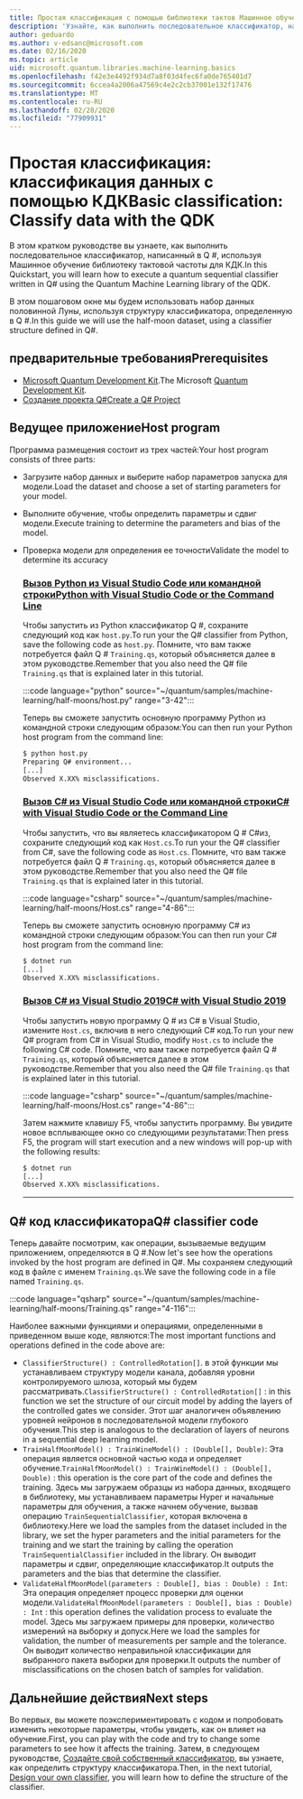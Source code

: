 ```yaml
---
title: Простая классификация с помощью библиотеки тактов Машинное обучение
description: 'Узнайте, как выполнить последовательное классификатор, написанный в Q # с помощью библиотеки Машинное обучениеа тактовой частоты для Microsoft КДК.'
author: geduardo
ms.author: v-edsanc@microsoft.com
ms.date: 02/16/2020
ms.topic: article
uid: microsoft.quantum.libraries.machine-learning.basics
ms.openlocfilehash: f42e3e4492f934d7a8f03d4fec6fa0de765401d7
ms.sourcegitcommit: 6ccea4a2006a47569c4e2c2cb37001e132f17476
ms.translationtype: MT
ms.contentlocale: ru-RU
ms.lasthandoff: 02/28/2020
ms.locfileid: "77909931"
---
```

# <a name="basic-classification-classify-data-with-the-qdk"></a><span data-ttu-id="b6784-103">Простая классификация: классификация данных с помощью КДК</span><span class="sxs-lookup"><span data-stu-id="b6784-103">Basic classification: Classify data with the QDK</span></span>

<span data-ttu-id="b6784-104">В этом кратком руководстве вы узнаете, как выполнить последовательное классификатор, написанный в Q #, используя Машинное обучение библиотеку тактовой частоты для КДК.</span><span class="sxs-lookup"><span data-stu-id="b6784-104">In this Quickstart, you will learn how to execute a quantum sequential classifier written in Q# using the Quantum Machine Learning library of the QDK.</span></span> 

<span data-ttu-id="b6784-105">В этом пошаговом окне мы будем использовать набор данных половинной Луны, используя структуру классификатора, определенную в Q #.</span><span class="sxs-lookup"><span data-stu-id="b6784-105">In this guide we will use the half-moon dataset, using a classifier structure defined in Q#.</span></span>

## <a name="prerequisites"></a><span data-ttu-id="b6784-106">предварительные требования</span><span class="sxs-lookup"><span data-stu-id="b6784-106">Prerequisites</span></span>

- <span data-ttu-id="b6784-107">[Microsoft Quantum Development Kit](xref:microsoft.quantum.install).</span><span class="sxs-lookup"><span data-stu-id="b6784-107">The Microsoft [Quantum Development Kit](xref:microsoft.quantum.install).</span></span>
- [<span data-ttu-id="b6784-108">Создание проекта Q#</span><span class="sxs-lookup"><span data-stu-id="b6784-108">Create a Q# Project</span></span>](xref:microsoft.quantum.howto.createproject)

## <a name="host-program"></a><span data-ttu-id="b6784-109">Ведущее приложение</span><span class="sxs-lookup"><span data-stu-id="b6784-109">Host program</span></span>

<span data-ttu-id="b6784-110">Программа размещения состоит из трех частей:</span><span class="sxs-lookup"><span data-stu-id="b6784-110">Your host program consists of three parts:</span></span>

- <span data-ttu-id="b6784-111">Загрузите набор данных и выберите набор параметров запуска для модели.</span><span class="sxs-lookup"><span data-stu-id="b6784-111">Load the dataset and choose a set of starting parameters for your model.</span></span>
- <span data-ttu-id="b6784-112">Выполните обучение, чтобы определить параметры и сдвиг модели.</span><span class="sxs-lookup"><span data-stu-id="b6784-112">Execute training to determine the parameters and bias of the model.</span></span>
- <span data-ttu-id="b6784-113">Проверка модели для определения ее точности</span><span class="sxs-lookup"><span data-stu-id="b6784-113">Validate the model to determine its accuracy</span></span>

    ### <a name="python-with-visual-studio-code-or-the-command-line"></a>[<span data-ttu-id="b6784-114">Вызов Python из Visual Studio Code или командной строки</span><span class="sxs-lookup"><span data-stu-id="b6784-114">Python with Visual Studio Code or the Command Line</span></span>](#tab/tabid-python)

    <span data-ttu-id="b6784-115">Чтобы запустить из Python классификатор Q #, сохраните следующий код как `host.py`.</span><span class="sxs-lookup"><span data-stu-id="b6784-115">To run your the Q# classifier from Python, save the following code as `host.py`.</span></span> <span data-ttu-id="b6784-116">Помните, что вам также потребуется файл Q # `Training.qs`, который объясняется далее в этом руководстве.</span><span class="sxs-lookup"><span data-stu-id="b6784-116">Remember that you also need the Q# file `Training.qs` that is explained later in this tutorial.</span></span>

    :::code language="python" source="~/quantum/samples/machine-learning/half-moons/host.py" range="3-42":::

    <span data-ttu-id="b6784-117">Теперь вы сможете запустить основную программу Python из командной строки следующим образом:</span><span class="sxs-lookup"><span data-stu-id="b6784-117">You can then run your Python host program from the command line:</span></span>

    ```bash
    $ python host.py
    Preparing Q# environment...
    [...]
    Observed X.XX% misclassifications.
    ```

    ### <a name="c-with-visual-studio-code-or-the-command-line"></a>[<span data-ttu-id="b6784-118">Вызов C# из Visual Studio Code или командной строки</span><span class="sxs-lookup"><span data-stu-id="b6784-118">C# with Visual Studio Code or the Command Line</span></span>](#tab/tabid-csharp)

    <span data-ttu-id="b6784-119">Чтобы запустить, что вы являетесь классификатором Q # C#из, сохраните следующий код как `Host.cs`.</span><span class="sxs-lookup"><span data-stu-id="b6784-119">To run your the Q# classifier from C#, save the following code as `Host.cs`.</span></span> <span data-ttu-id="b6784-120">Помните, что вам также потребуется файл Q # `Training.qs`, который объясняется далее в этом руководстве.</span><span class="sxs-lookup"><span data-stu-id="b6784-120">Remember that you also need the Q# file `Training.qs` that is explained later in this tutorial.</span></span>

    :::code language="csharp" source="~/quantum/samples/machine-learning/half-moons/Host.cs" range="4-86":::

    <span data-ttu-id="b6784-121">Теперь вы сможете запустить основную программу C# из командной строки следующим образом:</span><span class="sxs-lookup"><span data-stu-id="b6784-121">You can then run your C# host program from the command line:</span></span>

    ```bash
    $ dotnet run
    [...]
    Observed X.XX% misclassifications.
    ```

    ### <a name="c-with-visual-studio-2019"></a>[<span data-ttu-id="b6784-122">Вызов C# из Visual Studio 2019</span><span class="sxs-lookup"><span data-stu-id="b6784-122">C# with Visual Studio 2019</span></span>](#tab/tabid-vs2019)

    <span data-ttu-id="b6784-123">Чтобы запустить новую программу Q # из C# в Visual Studio, измените `Host.cs`, включив в него следующий C# код.</span><span class="sxs-lookup"><span data-stu-id="b6784-123">To run your new Q# program from C# in Visual Studio, modify `Host.cs` to include the following C# code.</span></span> <span data-ttu-id="b6784-124">Помните, что вам также потребуется файл Q # `Training.qs`, который объясняется далее в этом руководстве.</span><span class="sxs-lookup"><span data-stu-id="b6784-124">Remember that you also need the Q# file `Training.qs` that is explained later in this tutorial.</span></span>

    :::code language="csharp" source="~/quantum/samples/machine-learning/half-moons/Host.cs" range="4-86":::

    <span data-ttu-id="b6784-125">Затем нажмите клавишу F5, чтобы запустить программу. Вы увидите новое всплывающее окно со следующими результатами:</span><span class="sxs-lookup"><span data-stu-id="b6784-125">Then press F5, the program will start execution and a new windows will pop-up with the following results:</span></span> 

    ```bash
    $ dotnet run
    [...]
    Observed X.XX% misclassifications.
    ```
    ***

## <a name="q-classifier-code"></a><span data-ttu-id="b6784-126">Q\# код классификатора</span><span class="sxs-lookup"><span data-stu-id="b6784-126">Q\# classifier code</span></span>

<span data-ttu-id="b6784-127">Теперь давайте посмотрим, как операции, вызываемые ведущим приложением, определяются в Q #.</span><span class="sxs-lookup"><span data-stu-id="b6784-127">Now let's see how the operations invoked by the host program are defined in Q#.</span></span>
<span data-ttu-id="b6784-128">Мы сохраняем следующий код в файле с именем `Training.qs`.</span><span class="sxs-lookup"><span data-stu-id="b6784-128">We save the following code in a file named `Training.qs`.</span></span>

:::code language="qsharp" source="~/quantum/samples/machine-learning/half-moons/Training.qs" range="4-116":::

<span data-ttu-id="b6784-129">Наиболее важными функциями и операциями, определенными в приведенном выше коде, являются:</span><span class="sxs-lookup"><span data-stu-id="b6784-129">The most important functions and operations defined in the code above are:</span></span>

- <span data-ttu-id="b6784-130">`ClassifierStructure() : ControlledRotation[]`. в этой функции мы устанавливаем структуру модели канала, добавляя уровни контролируемого шлюза, который мы будем рассматривать.</span><span class="sxs-lookup"><span data-stu-id="b6784-130">`ClassifierStructure() : ControlledRotation[]` : in this function we set the structure of our circuit model by adding the layers of the controlled gates we consider.</span></span> <span data-ttu-id="b6784-131">Этот шаг аналогичен объявлению уровней нейронов в последовательной модели глубокого обучения.</span><span class="sxs-lookup"><span data-stu-id="b6784-131">This step is analogous to the declaration of layers of neurons in a sequential deep learning model.</span></span>
- <span data-ttu-id="b6784-132">`TrainHalfMoonModel() : TrainWineModel() : (Double[], Double)`: Эта операция является основной частью кода и определяет обучение.</span><span class="sxs-lookup"><span data-stu-id="b6784-132">`TrainHalfMoonModel() : TrainWineModel() : (Double[], Double)` : this operation is the core part of the code and defines the training.</span></span> <span data-ttu-id="b6784-133">Здесь мы загружаем образцы из набора данных, входящего в библиотеку, мы устанавливаем параметры Hyper и начальные параметры для обучения, а также начнем обучение, вызвав операцию `TrainSequentialClassifier`, которая включена в библиотеку.</span><span class="sxs-lookup"><span data-stu-id="b6784-133">Here we load the samples from the dataset included in the library, we set the hyper parameters and the initial parameters for the training and we start the training by calling the operation `TrainSequentialClassifier` included in the library.</span></span> <span data-ttu-id="b6784-134">Он выводит параметры и сдвиг, определяющие классификатор.</span><span class="sxs-lookup"><span data-stu-id="b6784-134">It outputs the parameters and the bias that determine the classifier.</span></span>
- <span data-ttu-id="b6784-135">`ValidateHalfMoonModel(parameters : Double[], bias : Double) : Int`: Эта операция определяет процесс проверки для оценки модели.</span><span class="sxs-lookup"><span data-stu-id="b6784-135">`ValidateHalfMoonModel(parameters : Double[], bias : Double) : Int` : this operation defines the validation process to evaluate the model.</span></span> <span data-ttu-id="b6784-136">Здесь мы загружаем примеры для проверки, количество измерений на выборку и допуск.</span><span class="sxs-lookup"><span data-stu-id="b6784-136">Here we load the samples for validation, the number of measurements per sample and the tolerance.</span></span> <span data-ttu-id="b6784-137">Он выводит количество неправильной классификации для выбранного пакета выборки для проверки.</span><span class="sxs-lookup"><span data-stu-id="b6784-137">It outputs the number of misclassifications on the chosen batch of samples for validation.</span></span>

## <a name="next-steps"></a><span data-ttu-id="b6784-138">Дальнейшие действия</span><span class="sxs-lookup"><span data-stu-id="b6784-138">Next steps</span></span>

<span data-ttu-id="b6784-139">Во первых, вы можете поэкспериментировать с кодом и попробовать изменить некоторые параметры, чтобы увидеть, как он влияет на обучение.</span><span class="sxs-lookup"><span data-stu-id="b6784-139">First, you can play with the code and try to change some parameters to see how it affects the training.</span></span> <span data-ttu-id="b6784-140">Затем, в следующем руководстве, [Создайте свой собственный классификатор](xref:microsoft.quantum.libraries.machine-learning.design), вы узнаете, как определить структуру классификатора.</span><span class="sxs-lookup"><span data-stu-id="b6784-140">Then, in the next tutorial, [Design your own classifier](xref:microsoft.quantum.libraries.machine-learning.design),  you will learn how to define the structure of the classifier.</span></span>
